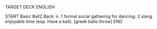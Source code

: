 TARGET DECK
ENGLISH

START
Basic
Ball2
Back: n. 1 formal social gathering for dancing. 2 slang enjoyable time (esp. Have a ball). [greek ballo throw]
END
